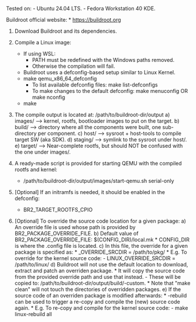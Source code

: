 Tested on:
	- Ubuntu 24.04 LTS.
	- Fedora Workstation 40 KDE.

Buildroot official website:
	* https://buildroot.org

1) Download Buildroot and its dependencies.

2) Compile a Linux image:
	* If using WSL:
 		- PATH must be redefined with the Windows paths removed.
   		- Otherwise the compilation will fail.
	* Buildroot uses a defconfig-based setup similar to Linux Kernel.
	* make qemu_x86_64_defconfig
 		- To list available defconfig files: make list-defconfigs
		- To make changes to the default defconfig: make menuconfig OR make nconfig
	* make

3) The compile output is located at: /path/to/buildroot-dir/output
	a) images/ --> kernel, rootfs, bootloader images to put on the target.
	b) build/ --> directory where all the components were built, one sub-directory per component.
	c) host/ --> sysroot + host-tools to compile target SW (aka SDK).
	d) staging/ --> symlink to the sysroot under host/.
	e) target/ --> Near-complete rootfs, but should NOT be confused with the one under images/.

4) A ready-made script is provided for starting QEMU with the compiled rootfs and kernel:
	* /path/to/buildroot-dir/output/images/start-qemu.sh serial-only

5) [Optional] If an initramfs is needed, it should be enabled in the defconfig:
	* BR2_TARGET_ROOTFS_CPIO

6) [Optional] To override the source code location for a given package:
	a) An override file is used whose path is provided by BR2_PACKAGE_OVERRIDE_FILE.
	b) Default value of BR2_PACKAGE_OVERRIDE_FILE: $(CONFIG_DIR)/local.mk
		* CONFIG_DIR is where the .config file is located.
	c) In this file, the override for a given package is specified as:
		* <PKG>_OVERRIDE_SRCDIR = /path/to/pkg/
		* E.g. To override for the kernel source code:
			- LINUX_OVERRIDE_SRCDIR = /path/to/linux/
	d) Buildroot will not use the default location to download, extract and patch an overriden package.
		* It will copy the source code from the provided override path and use that instead.
			- These will be copied to: /path/to/buildroot-dir/output/build/<pkg>-custom.
		* Note that "make clean" will not touch the directories of overridden packages.
	e) If the source code of an overriden package is modified afterwards:
		* <pkg>-rebuild can be used to trigger a re-copy and compile the (new) source code again.
		* E.g. To re-copy and compile for the kernel source code:
			- make linux-rebuild all
